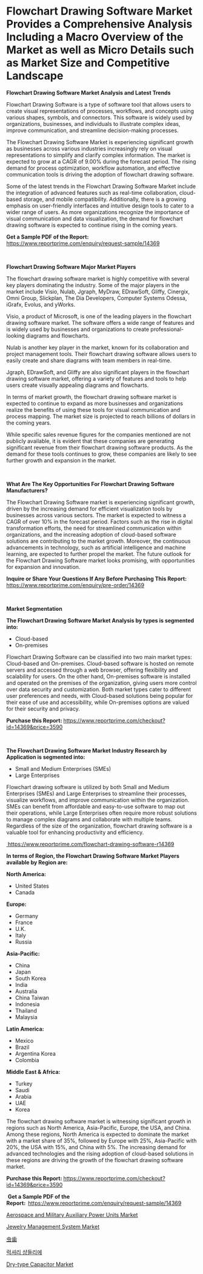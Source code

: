 <p><h1>Flowchart Drawing Software Market Provides a Comprehensive Analysis Including a Macro Overview of the Market as well as Micro Details such as Market Size and Competitive Landscape</h1></p><p><strong>Flowchart Drawing Software Market Analysis and Latest Trends</strong></p>
<p><p>Flowchart Drawing Software is a type of software tool that allows users to create visual representations of processes, workflows, and concepts using various shapes, symbols, and connectors. This software is widely used by organizations, businesses, and individuals to illustrate complex ideas, improve communication, and streamline decision-making processes.</p><p>The Flowchart Drawing Software Market is experiencing significant growth as businesses across various industries increasingly rely on visual representations to simplify and clarify complex information. The market is expected to grow at a CAGR of 9.00% during the forecast period. The rising demand for process optimization, workflow automation, and effective communication tools is driving the adoption of flowchart drawing software.</p><p>Some of the latest trends in the Flowchart Drawing Software Market include the integration of advanced features such as real-time collaboration, cloud-based storage, and mobile compatibility. Additionally, there is a growing emphasis on user-friendly interfaces and intuitive design tools to cater to a wider range of users. As more organizations recognize the importance of visual communication and data visualization, the demand for flowchart drawing software is expected to continue rising in the coming years.</p></p>
<p><strong>Get a Sample PDF of the Report:&nbsp;</strong> <a href="https://www.reportprime.com/enquiry/request-sample/14369">https://www.reportprime.com/enquiry/request-sample/14369</a></p>
<p>&nbsp;</p>
<p><strong>Flowchart Drawing Software Major Market Players</strong></p>
<p><p>The flowchart drawing software market is highly competitive with several key players dominating the industry. Some of the major players in the market include Visio, Nulab, Jgraph, MyDraw, EDrawSoft, Gliffy, Cinergix, Omni Group, Slickplan, The Dia Developers, Computer Systems Odessa, iGrafx, Evolus, and yWorks.</p><p>Visio, a product of Microsoft, is one of the leading players in the flowchart drawing software market. The software offers a wide range of features and is widely used by businesses and organizations to create professional-looking diagrams and flowcharts.</p><p>Nulab is another key player in the market, known for its collaboration and project management tools. Their flowchart drawing software allows users to easily create and share diagrams with team members in real-time.</p><p>Jgraph, EDrawSoft, and Gliffy are also significant players in the flowchart drawing software market, offering a variety of features and tools to help users create visually appealing diagrams and flowcharts.</p><p>In terms of market growth, the flowchart drawing software market is expected to continue to expand as more businesses and organizations realize the benefits of using these tools for visual communication and process mapping. The market size is projected to reach billions of dollars in the coming years.</p><p>While specific sales revenue figures for the companies mentioned are not publicly available, it is evident that these companies are generating significant revenue from their flowchart drawing software products. As the demand for these tools continues to grow, these companies are likely to see further growth and expansion in the market.</p></p>
<p>&nbsp;</p>
<p><strong>What Are The Key Opportunities For Flowchart Drawing Software Manufacturers?</strong></p>
<p><p>The Flowchart Drawing Software market is experiencing significant growth, driven by the increasing demand for efficient visualization tools by businesses across various sectors. The market is expected to witness a CAGR of over 10% in the forecast period. Factors such as the rise in digital transformation efforts, the need for streamlined communication within organizations, and the increasing adoption of cloud-based software solutions are contributing to the market growth. Moreover, the continuous advancements in technology, such as artificial intelligence and machine learning, are expected to further propel the market. The future outlook for the Flowchart Drawing Software market looks promising, with opportunities for expansion and innovation.</p></p>
<p><strong>Inquire or Share Your Questions If Any Before Purchasing This Report:</strong> <a href="https://www.reportprime.com/enquiry/pre-order/14369">https://www.reportprime.com/enquiry/pre-order/14369</a></p>
<p>&nbsp;</p>
<p><strong>Market Segmentation</strong></p>
<p><strong>The Flowchart Drawing Software Market Analysis by types is segmented into:</strong></p>
<p><ul><li>Cloud-based</li><li>On-premises</li></ul></p>
<p><p>Flowchart Drawing Software can be classified into two main market types: Cloud-based and On-premises. Cloud-based software is hosted on remote servers and accessed through a web browser, offering flexibility and scalability for users. On the other hand, On-premises software is installed and operated on the premises of the organization, giving users more control over data security and customization. Both market types cater to different user preferences and needs, with Cloud-based solutions being popular for their ease of use and accessibility, while On-premises options are valued for their security and privacy.</p></p>
<p><strong>Purchase this Report:&nbsp;</strong><a href="https://www.reportprime.com/checkout?id=14369&price=3590">https://www.reportprime.com/checkout?id=14369&price=3590</a></p>
<p>&nbsp;</p>
<p><strong>The Flowchart Drawing Software Market Industry Research by Application is segmented into:</strong></p>
<p><ul><li>Small and Medium Enterprises (SMEs)</li><li>Large Enterprises</li></ul></p>
<p><p>Flowchart drawing software is utilized by both Small and Medium Enterprises (SMEs) and Large Enterprises to streamline their processes, visualize workflows, and improve communication within the organization. SMEs can benefit from affordable and easy-to-use software to map out their operations, while Large Enterprises often require more robust solutions to manage complex diagrams and collaborate with multiple teams. Regardless of the size of the organization, flowchart drawing software is a valuable tool for enhancing productivity and efficiency.</p></p>
<p><a href="https://www.reportprime.com/flowchart-drawing-software-r14369">&nbsp;https://www.reportprime.com/flowchart-drawing-software-r14369</a></p>
<p><strong>In terms of Region, the Flowchart Drawing Software Market Players available by Region are:</strong></p>
<p>
    <p> <strong> North America: </strong>
        <ul>
            <li>United States</li>
            <li>Canada</li>
        </ul>
        </p> 
    <p> <strong> Europe: </strong>
        <ul>
            <li>Germany</li>
            <li>France</li>
            <li>U.K.</li>
            <li>Italy</li>
            <li>Russia</li>
        </ul>
        </p> 
    <p> <strong> Asia-Pacific: </strong>
        <ul>
            <li>China</li>
            <li>Japan</li>
            <li>South Korea</li>
            <li>India</li>
            <li>Australia</li>
            <li>China Taiwan</li>
            <li>Indonesia</li>
            <li>Thailand</li>
            <li>Malaysia</li>
        </ul>
        </p> 
    <p> <strong> Latin America: </strong>
        <ul>
            <li>Mexico</li>
            <li>Brazil</li>
            <li>Argentina Korea</li>
            <li>Colombia</li>
        </ul>
        </p> 
    <p> <strong> Middle East & Africa: </strong>
        <ul>
            <li>Turkey</li>
            <li>Saudi</li>
            <li>Arabia</li>
            <li>UAE</li>
            <li>Korea</li>
        </ul>
    </p>
    </p>
<p><p>The flowchart drawing software market is witnessing significant growth in regions such as North America, Asia-Pacific, Europe, the USA, and China. Among these regions, North America is expected to dominate the market with a market share of 35%, followed by Europe with 25%, Asia-Pacific with 20%, the USA with 15%, and China with 5%. The increasing demand for advanced technologies and the rising adoption of cloud-based solutions in these regions are driving the growth of the flowchart drawing software market.</p></p>
<p><strong>Purchase this Report: </strong><a href="https://www.reportprime.com/checkout?id=14369&price=3590">https://www.reportprime.com/checkout?id=14369&price=3590</a></p>
<p>&nbsp;<strong>Get a Sample PDF of the Report:&nbsp;&nbsp;</strong><a href="https://www.reportprime.com/enquiry/request-sample/14369">https://www.reportprime.com/enquiry/request-sample/14369</a></p>
<p><strong></strong></p>
<p><p><a href="https://medium.com/@michellegbleau0620/deep-dive-into-the-aerospace-and-military-auxiliary-power-units-market-itstrends-market-ad0526142127">Aerospace and Military Auxiliary Power Units Market</a></p><p><a href="https://github.com/gcimaudf65/Market-Research-Report-List-1/blob/main/jewelry-management-system-market.md">Jewelry Management System Market</a></p><p><a href="https://medium.com/@jaylonlesch1993/%E6%AC%A1%E3%81%AE%E6%96%87%E7%AB%A0%E3%82%92%E6%97%A5%E6%9C%AC%E8%AA%9E%E3%81%AB%E7%BF%BB%E8%A8%B3%E3%81%97%E3%81%A6%E3%81%8F%E3%81%A0%E3%81%95%E3%81%84-2024%E5%B9%B4%E3%81%8B%E3%82%892031%E5%B9%B4%E3%81%BE%E3%81%A7%E3%81%AE%E6%9C%9F%E9%96%93%E3%81%AB%E4%BA%88%E6%B8%AC%E3%81%95%E3%82%8C%E3%82%8B-%E5%9C%B0%E5%9F%9F%E5%88%A5%E3%81%AE%E8%A6%8B%E9%80%9A%E3%81%97-%E7%AB%B6%E4%BA%89%E6%88%A6%E7%95%A5%E3%81%AB%E3%82%88%E3%82%8B-%E3%82%B0%E3%83%AD%E3%83%BC%E3%83%90%E3%83%AB%E6%AD%AF%E5%91%A8%E7%97%85%E5%B8%82%E5%A0%B4%E3%81%AE%E3%82%B5%E3%82%A4%E3%82%BA%E3%81%8A%E3%82%88%E3%81%B3%E5%B8%82%E5%A0%B4%E5%8B%95%E5%90%91%E5%88%86%E6%9E%90-95408d6e7d09">虫歯</a></p><p><a href="https://medium.com/@joanacasper2001/2024%EB%85%84%EB%B6%80%ED%84%B0-2031%EB%85%84%EA%B9%8C%EC%A7%80%EC%9D%98-%EA%B8%B0%EA%B0%84-%EB%8F%99%EC%95%88-%EB%9F%AD%EC%85%94%EB%A6%AC-%EC%83%B9%EB%93%A4%EB%A6%AC%EC%96%B4-%EC%8B%9C%EC%9E%A5%EC%9D%98-%EC%8B%A0%ED%9D%A5-%ED%8A%B8%EB%A0%8C%EB%93%9C%EC%99%80-%EB%AF%B8%EB%9E%98-%EC%A0%84%EB%A7%9D-665192832ed0">럭셔리 샹들리에</a></p><p><a href="https://medium.com/@madw10245644/dry-type-capacitor-market-size-share-trends-analysis-report-by-product-solid-filling-semi-solid-98624de2d800">Dry-type Capacitor Market</a></p></p>